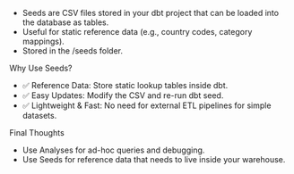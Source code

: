 + Seeds are CSV files stored in your dbt project that can be loaded into the database as tables.
+ Useful for static reference data (e.g., country codes, category mappings).
+ Stored in the /seeds folder.

Why Use Seeds?
+ ✅ Reference Data: Store static lookup tables inside dbt.
+ ✅ Easy Updates: Modify the CSV and re-run dbt seed.
+ ✅ Lightweight & Fast: No need for external ETL pipelines for simple datasets.

Final Thoughts
+ Use Analyses for ad-hoc queries and debugging.
+ Use Seeds for reference data that needs to live inside your warehouse.
